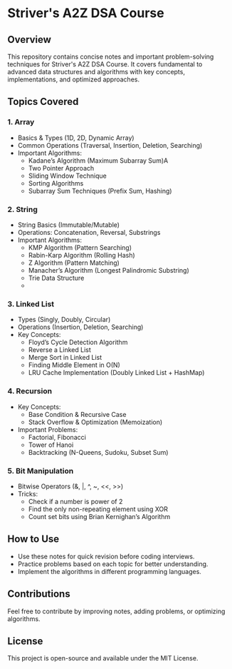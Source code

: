 # Striver's A2Z DSA Course

## Overview

This repository contains concise notes and important problem-solving techniques for Striver's A2Z DSA Course. It covers fundamental to advanced data structures and algorithms with key concepts, implementations, and optimized approaches.

## Topics Covered
### 1. Array
- Basics & Types (1D, 2D, Dynamic Array)
- Common Operations (Traversal, Insertion, Deletion, Searching)
- Important Algorithms:
  - Kadane’s Algorithm (Maximum Subarray Sum)A
  - Two Pointer Approach
  - Sliding Window Technique
  - Sorting Algorithms
  - Subarray Sum Techniques (Prefix Sum, Hashing)

### 2. String
- String Basics (Immutable/Mutable)
- Operations: Concatenation, Reversal, Substrings
- Important Algorithms:
  - KMP Algorithm (Pattern Searching)
  - Rabin-Karp Algorithm (Rolling Hash)
  - Z Algorithm (Pattern Matching)
  - Manacher’s Algorithm (Longest Palindromic Substring)
  - Trie Data Structure
  - 

### 3. Linked List

- Types (Singly, Doubly, Circular)
- Operations (Insertion, Deletion, Searching)
- Key Concepts:
  - Floyd’s Cycle Detection Algorithm
  - Reverse a Linked List
  - Merge Sort in Linked List
  - Finding Middle Element in O(N)
  - LRU Cache Implementation (Doubly Linked List + HashMap)

### 4. Recursion
- Key Concepts:
  - Base Condition & Recursive Case
  - Stack Overflow & Optimization (Memoization)
- Important Problems:
  - Factorial, Fibonacci
  - Tower of Hanoi
  - Backtracking (N-Queens, Sudoku, Subset Sum)

### 5. Bit Manipulation
- Bitwise Operators (&, |, ^, ~, <<, >>)
- Tricks:
  - Check if a number is power of 2
  - Find the only non-repeating element using XOR
  - Count set bits using Brian Kernighan’s Algorithm

## How to Use
- Use these notes for quick revision before coding interviews.
- Practice problems based on each topic for better understanding.
- Implement the algorithms in different programming languages.

## Contributions
Feel free to contribute by improving notes, adding problems, or optimizing algorithms.

## License
This project is open-source and available under the MIT License.

